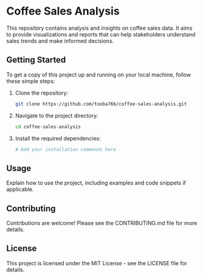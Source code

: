 # Coffee Sales Analysis

This repository contains analysis and insights on coffee sales data. It aims to provide visualizations and reports that can help stakeholders understand sales trends and make informed decisions.

## Getting Started

To get a copy of this project up and running on your local machine, follow these simple steps:

1. Clone the repository:
   ```bash
   git clone https://github.com/tooba766/coffee-sales-analysis.git
   ```
2. Navigate to the project directory:
   ```bash
   cd coffee-sales-analysis
   ```
3. Install the required dependencies:
   ```bash
   # Add your installation commands here
   ```

## Usage

Explain how to use the project, including examples and code snippets if applicable.

## Contributing

Contributions are welcome! Please see the CONTRIBUTING.md file for more details.

## License

This project is licensed under the MIT License - see the LICENSE file for details.